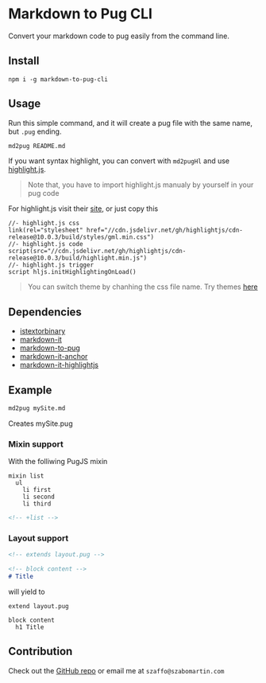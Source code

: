 # Markdown to Pug CLI

Convert your markdown code to pug easily from the command line.

## Install

```shell
npm i -g markdown-to-pug-cli
```

## Usage

Run this simple command, and it will create a pug file with the same name, but `.pug` ending.

```bash
md2pug README.md
```

If you want syntax highlight, you can convert with `md2pugHl` and use [highlight.js](https://highlightjs.org/).

>Note that, you have to import highlight.js manualy by yourself in your pug code

For highlight.js visit their [site](https://highlightjs.org/), or just copy this

```pug
//- highlight.js css
link(rel="stylesheet" href="//cdn.jsdelivr.net/gh/highlightjs/cdn-release@10.0.3/build/styles/gml.min.css")
//- highlight.js code
script(src="//cdn.jsdelivr.net/gh/highlightjs/cdn-release@10.0.3/build/highlight.min.js")
//- highlight.js trigger
script hljs.initHighlightingOnLoad()
```
> You can switch theme by chanhing the css file name. Try themes [here](https://highlightjs.org/static/demo/)  

## Dependencies

- [istextorbinary](https://www.npmjs.com/package/istextorbinary)
- [markdown-it](https://www.npmjs.com/package/markdown-it)
- [markdown-to-pug](https://www.npmjs.com/package/markdown-to-pug)
- [markdown-it-anchor](https://www.npmjs.com/package/markdown-it-anchor)
- [markdown-it-highlightjs](https://www.npmjs.com/package/markdown-it-highlightjs)

## Example

```bash
md2pug mySite.md
```

Creates mySite.pug

### Mixin support

With the folliwing PugJS mixin

```pugjs
mixin list
  ul
    li first
    li second
    li third    
```

```md
<!-- +list -->
```

### Layout support

```md
<!-- extends layout.pug -->

<!-- block content -->
# Title
```

will yield to

```pugjs
extend layout.pug

block content
  h1 Title
```

## Contribution

Check out the [GitHub repo](https://github.com/szaffo/markdown-to-pug-cli) or email me at `szaffo@szabomartin.com`